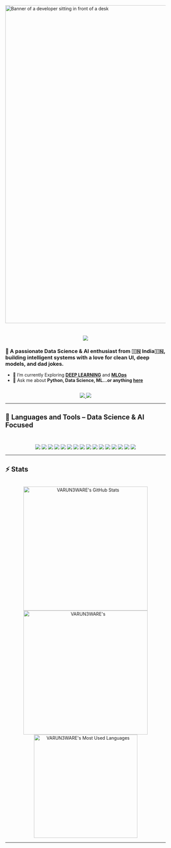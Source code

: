 <img src="https://zidiolearning.in/public/uploads/main/files/09-02-2025/644a18b637053fa3709c5ba2_what-is-data-science.jpg" width="1000px" alt="Banner of a developer sitting in front of a desk">
<h1 align="center">
    <img src="https://readme-typing-svg.herokuapp.com/?font=Inter&size=48&center=true&vCenter=true&width=500&height=70&color=4E71FF&duration=4000&lines=NNAMASTE+SABHI!+👋👋;+I'm+Varun+Rao!;" />
</h1>

### 🚀 A passionate **Data Science & AI enthusiast**  from 🇮🇳 India🇮🇳, building intelligent systems with a love for clean UI, deep models, and dad jokes.


- 🌱 I’m currently Exploring **[DEEP LEARNING](https://aws.amazon.com/what-is/deep-learning/)** and  **[MLOps](https://roadmap.sh/mlops)**
- 💬 Ask me about **Python, Data Science, ML...or anything [here](https://github.com/varunrao-ai/varunrao-ai/issues)**

<br>

<div align="center">
  <a href="mailto:varunr@iitbhilai.ac.in">
    <img src="https://img.shields.io/badge/Gmail-333333?style=for-the-badge&logo=gmail&logoColor=red" />
  </a>
  <a href="https://www.linkedin.com/in/varun-rao-iit-gd-py/" target="_blank">
    <img src="https://img.shields.io/badge/LinkedIn-0077B5?style=for-the-badge&logo=linkedin&logoColor=white" />
  </a>
<!--   <a href="https://medium.com/@varunrao" target="_blank">
    <img src="https://img.shields.io/badge/Medium-000000?style=for-the-badge&logo=medium&logoColor=white" />
  </a>
  <a href="https://codepen.io/varunrao" target="_blank">
    <img src="https://img.shields.io/badge/CodePen-1e1f26?style=for-the-badge&logo=codepen&logoColor=white" />
  </a> -->
</div>

<hr>

## 🧠 Languages and Tools – Data Science & AI Focused

<br>

<p align="center">
  <!-- Core Languages -->
  <img src="https://skillicons.dev/icons?i=python,cpp,rust" />

  <!-- ML & DL Libraries -->
  <img src="https://skillicons.dev/icons?i=pytorch,tensorflow" />
  <img src="https://skillicons.dev/icons?i=scikit-learn,numpy,pandas" />

  <!-- NLP & Generative AI -->
  <img src="https://img.shields.io/badge/HuggingFace-FFBF00?style=for-the-badge&logo=huggingface&logoColor=black" />
  <img src="https://img.shields.io/badge/Transformers-303030?style=for-the-badge&logo=OpenAI&logoColor=white" />
  <img src="https://img.shields.io/badge/NLTK-85B22E?style=for-the-badge&logo=nltk&logoColor=white" />
  <img src="https://img.shields.io/badge/spaCy-09A3D5?style=for-the-badge&logo=spacy&logoColor=white" />
  <img src="https://img.shields.io/badge/LangChain-000000?style=for-the-badge&logo=data&logoColor=white" />

  <!-- Computer Vision -->
  <img src="https://img.shields.io/badge/OpenCV-5C3EE8?style=for-the-badge&logo=opencv&logoColor=white" />
  <img src="https://img.shields.io/badge/Roboflow-101010?style=for-the-badge&logo=roboflow&logoColor=white" />

  <!-- Data Viz & Analytics -->
  <img src="https://skillicons.dev/icons?i=matplotlib,seaborn" />
  <img src="https://img.shields.io/badge/Plotly-3F4F75?style=for-the-badge&logo=plotly&logoColor=white" />
  <img src="https://img.shields.io/badge/Tableau-E97627?style=for-the-badge&logo=tableau&logoColor=white" />
  <img src="https://img.shields.io/badge/Power%20BI-F2C811?style=for-the-badge&logo=powerbi&logoColor=black" />
  <img src="https://img.shields.io/badge/Streamlit-FF4B4B?style=for-the-badge&logo=streamlit&logoColor=white" />

  <!-- Version Control -->
  <img src="https://skillicons.dev/icons?i=git,github" />
</p>

<hr>

## ⚡️ Stats

<br>

<div align=center>
  <img width=390 src="https://github-readme-stats.vercel.app/api?username=VARUN3WARE&theme=transparent&count_private=true&show_icons=true&rank_icon=github&locale=en" alt="VARUN3WARE's GitHub Stats" />
  <img width=390 src="https://github-readme-streak-stats.herokuapp.com/?user=VARUN3WARE&theme=transparent&count_private=true&border_radius=10&locale=en" alt="VARUN3WARE's" />
  <img width=325 src="https://github-readme-stats.vercel.app/api/top-langs?username=VARUN3WARE&theme=transparent&layout=donut&hide=css&langs_count=8&border_radius=10&show_icons=true&locale=en" alt="VARUN3WARE's Most Used Languages" />
</div>

<hr>
